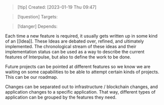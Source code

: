 
>[!tip] Created: [2023-01-19 Thu 09:47]

>[!question] Targets: 

>[!danger] Depends: 

Each time a new feature is required, it usually gets written up in some kind of an [[Idea]]. These Ideas are debated over, refined, and ultimately implemented.  The chronological stream of these ideas and their implementation status can be used as a way to describe the current features of Interpulse, but also to define the work to be done.

Future projects can be pointed at different features so we know we are waiting on some capabilities to be able to attempt certain kinds of projects.  This can be our roadmap.

Changes can be separated out to infrastructure / blockchain changes, and application changes to a specific application.  That way, different types of application can be grouped by the features they need.